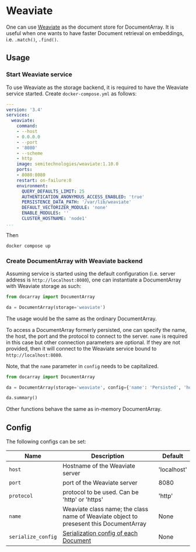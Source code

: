 # Weaviate

One can use [Weaviate](https://www.semi.technology) as the document store for DocumentArray. It is useful when one wants to have faster Document retrieval on embeddings, i.e. `.match()`, `.find()`.


## Usage

### Start Weaviate service

To use Weaviate as the storage backend, it is required to have the Weaviate service started. Create `docker-compose.yml` as follows:

```yaml
---
version: '3.4'
services:
  weaviate:
    command:
    - --host
    - 0.0.0.0
    - --port
    - '8080'
    - --scheme
    - http
    image: semitechnologies/weaviate:1.10.0
    ports:
    - 8080:8080
    restart: on-failure:0
    environment:
      QUERY_DEFAULTS_LIMIT: 25
      AUTHENTICATION_ANONYMOUS_ACCESS_ENABLED: 'true'
      PERSISTENCE_DATA_PATH: '/var/lib/weaviate'
      DEFAULT_VECTORIZER_MODULE: 'none'
      ENABLE_MODULES: ''
      CLUSTER_HOSTNAME: 'node1'
...
```

Then

```bash
docker compose up
```

### Create DocumentArray with Weaviate backend

Assuming service is started using the default configuration (i.e. server address is `http://localhost:8080`), one can instantiate a DocumentArray with Weaviate storage as such:

```python
from docarray import DocumentArray

da = DocumentArray(storage='weaviate')
```

The usage would be the same as the ordinary DocumentArray.

To access a DocumentArray formerly persisted, one can specify the name, the host, the port and the protocol to connect to the server. `name` is required in this case but other connection parameters are optional. If they are not provided, then it will connect to the Weaviate service bound to `http://localhost:8080`.

Note, that the `name` parameter in `config` needs to be capitalized.

```python
from docarray import DocumentArray

da = DocumentArray(storage='weaviate', config={'name': 'Persisted', 'host': 'localhost', 'port': 1234})

da.summary()
```

Other functions behave the same as in-memory DocumentArray.

## Config

The following configs can be set:

| Name               | Description                                                                            | Default                     |
|--------------------|----------------------------------------------------------------------------------------|-----------------------------|
| `host`             | Hostname of the Weaviate server                                                        | 'localhost'                 |
| `port`             | port of the Weaviate server                                                            | 8080                        |
| `protocol`         | protocol to be used. Can be 'http' or 'https'                                          | 'http'                      |
| `name`             | Weaviate class name; the class name of Weaviate object to presesent this DocumentArray | None                        |
| `serialize_config` | [Serialization config of each Document](../../fundamentals/document/serialization.md)  | None                        |
